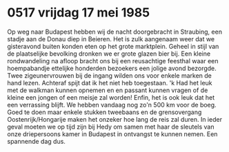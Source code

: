 # 0517 vrijdag 17 mei 1985
Op weg naar Budapest hebben wij de nacht doorgebracht in Straubing, een stadje aan de Donau diep in Beieren. Het is zulk aangenaam weer dat we gisteravond buiten konden eten op het grote marktplein. Geheel in stijl van de plaatselijke bevolking dronken we er grote glazen bier bij. Een kleine rondwandeling na afloop bracht ons bij een reusachtige feesthal waar een hoempabandje ettelijke honderden bezoekers een jolige avond bezorgde. Twee zigeunervrouwen bij de ingang wilden ons voor enkele marken de hand lezen. Achteraf spijt dat ik het niet heb toegestaan. 'k Had het leuk met de walkman kunnen opnemen en en passant kunnen vragen of de kleine een jongen of een meisje zal worden! Enfin, het is ook leuk dat het een verrassing blijft.
We hebben vandaag nog zo'n 500 km voor de boeg. Goed te doen maar enkele stukken tweebaans en de grensovergang Oostenrijk/Hongarije maken het onzeker hoe lang de reis zal duren. In ieder geval moeten we op tijd zijn bij Hedy om samen met haar de sleutels van onze driepersoons kamer in Budapest in ontvangst te kunnen nemen. Een spannende dag dus.